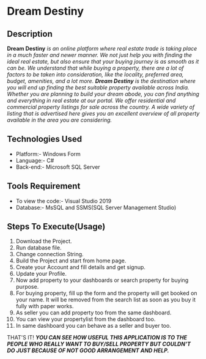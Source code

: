 # Dream Destiny

## Description
**Dream Destiny** _is an online platform where real estate trade is taking place in a much faster and newer manner. We not just help you with finding the ideal real estate, but also ensure that your buying journey is as smooth as it can be. We understand that while buying a property, there are a lot of factors to be taken into consideration, like the locality, preferred area, budget, amenities, and a lot more. 
**Dream Destiny** is the destination where you will end up finding the best suitable property available across India. Whether you are planning to build your dream abode, you can find anything and everything in real estate at our portal. We offer residential and commercial property listings for sale across the country. A wide variety of listing that is advertised here gives you an excellent overview of all property available in the area you are considering._

## Technologies Used
 * Platform:- Windows Form
 * Language:- C#
 * Back-end:- Microsoft SQL Server

## Tools Requirement
 * To view the code:- Visual Studio 2019
 * Database:- MsSQL and SSMS(SQL Server Management Studio)

## Steps To Execute(Usage)
1. Download the Project.
2. Run database file.
3. Change connection String.
4. Build the Project and start from home page.
5. Create your Account and fill details and get signup.
6. Update your Profile.
7. Now add property to your dashboards or search property for buying purpose.
8. For buying property, fill up the form and the property will get booked on your name. It will be removed from the search list as soon as you buy it fully with paper works.
9. As seller you can add property too from the same dashboard.
10. You can view your propertylist from the dashboard too.
11. In same dashboard you can behave as a seller and buyer too.

THAT'S IT!
**_YOU CAN SEE HOW USEFUL THIS APPLICATION IS TO THE PEOPLE WHO REALLY WANT TO BUY/SELL PROPERTY BUT COULDN'T DO JUST BECAUSE OF NOT GOOD ARRANGEMENT AND HELP._**
